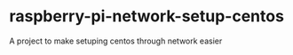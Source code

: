 raspberry-pi-network-setup-centos
=================================

A project to make setuping centos through network easier
